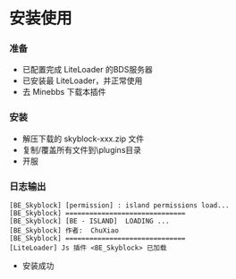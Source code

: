 # 安装使用

### 准备

* 已配置完成 LiteLoader 的BDS服务器
* 已安装最 LiteLoader，并正常使用
* 去 Minebbs 下载本插件

### 安装

* 解压下载的 skyblock-xxx.zip 文件
* 复制/覆盖所有文件到\plugins目录
* 开服

### 日志输出

```
[BE_Skyblock] [permission] : island permissions load...
[BE_Skyblock] ==============================
[BE_Skyblock] [BE - ISLAND]  LOADING ...
[BE_Skyblock] 作者:  ChuXiao
[BE_Skyblock] ==============================
[LiteLoader] Js 插件 <BE_Skyblock> 已加载
```

* 安装成功